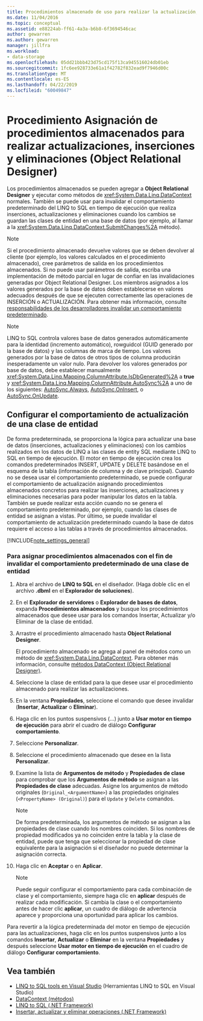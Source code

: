 ```yaml
---
title: Procedimientos almacenado de uso para realizar la actualización, inserción y eliminación en Linq to SQL Object Relational Designer
ms.date: 11/04/2016
ms.topic: conceptual
ms.assetid: e88224ab-ff61-4a3a-b6b8-6f3694546cac
author: gewarren
ms.author: gewarren
manager: jillfra
ms.workload:
- data-storage
ms.openlocfilehash: 05dd21bbb423d75cd175f13ca945516024db01eb
ms.sourcegitcommit: 1fc6ee928733e61a1f42782f832ead9f7946d00c
ms.translationtype: MT
ms.contentlocale: es-ES
ms.lasthandoff: 04/22/2019
ms.locfileid: "60049847"
---
```

# <a name="how-to-assign-stored-procedures-to-perform-updates-inserts-and-deletes-or-designer"></a>Procedimiento Asignación de procedimientos almacenados para realizar actualizaciones, inserciones y eliminaciones (Object Relational Designer)

Los procedimientos almacenados se pueden agregar a **Object Relational Designer** y ejecutar como métodos de <xref:System.Data.Linq.DataContext> normales. También se puede usar para invalidar el comportamiento predeterminado del LINQ to SQL en tiempo de ejecución que realiza inserciones, actualizaciones y eliminaciones cuando los cambios se guardan las clases de entidad en una base de datos (por ejemplo, al llamar a la <xref:System.Data.Linq.DataContext.SubmitChanges%2A> método).

> [!NOTE]
> Si el procedimiento almacenado devuelve valores que se deben devolver al cliente (por ejemplo, los valores calculados en el procedimiento almacenado), cree parámetros de salida en los procedimientos almacenados. Si no puede usar parámetros de salida, escriba una implementación de método parcial en lugar de confiar en las invalidaciones generadas por Object Relational Designer. Los miembros asignados a los valores generados por la base de datos deben establecerse en valores adecuados después de que se ejecuten correctamente las operaciones de INSERCIÓN o ACTUALIZACIÓN. Para obtener más información, consulte [responsabilidades de los desarrolladores invalidar un comportamiento predeterminado](/dotnet/framework/data/adonet/sql/linq/responsibilities-of-the-developer-in-overriding-default-behavior).

> [!NOTE]
> LINQ to SQL controla valores base de datos generados automáticamente para la identidad (incremento automático), rowguidcol (GUID generado por la base de datos) y las columnas de marca de tiempo. Los valores generados por la base de datos de otros tipos de columna producirán inesperadamente un valor nulo. Para devolver los valores generados por base de datos, debe establecer manualmente <xref:System.Data.Linq.Mapping.ColumnAttribute.IsDbGenerated%2A> a **true** y <xref:System.Data.Linq.Mapping.ColumnAttribute.AutoSync%2A> a uno de los siguientes: [AutoSync.Always](<xref:System.Data.Linq.Mapping.AutoSync.Always>), [AutoSync.OnInsert](<xref:System.Data.Linq.Mapping.AutoSync.OnInsert>), o [AutoSync.OnUpdate](<xref:System.Data.Linq.Mapping.AutoSync.OnUpdate>).

## <a name="configure-the-update-behavior-of-an-entity-class"></a>Configurar el comportamiento de actualización de una clase de entidad

De forma predeterminada, se proporciona la lógica para actualizar una base de datos (inserciones, actualizaciones y eliminaciones) con los cambios realizados en los datos de LINQ a las clases de entity SQL mediante LINQ to SQL en tiempo de ejecución. El motor en tiempo de ejecución crea los comandos predeterminados INSERT, UPDATE y DELETE basándose en el esquema de la tabla (información de columna y de clave principal). Cuando no se desea usar el comportamiento predeterminado, se puede configurar el comportamiento de actualización asignando procedimientos almacenados concretos para realizar las inserciones, actualizaciones y eliminaciones necesarias para poder manipular los datos en la tabla. También se puede realizar esta acción cuando no se genera el comportamiento predeterminado, por ejemplo, cuando las clases de entidad se asignan a vistas. Por último, se puede invalidar el comportamiento de actualización predeterminado cuando la base de datos requiere el acceso a las tablas a través de procedimientos almacenados.

[!INCLUDE[note_settings_general](../data-tools/includes/note_settings_general_md.md)]

### <a name="to-assign-stored-procedures-to-override-the-default-behavior-of-an-entity-class"></a>Para asignar procedimientos almacenados con el fin de invalidar el comportamiento predeterminado de una clase de entidad

1. Abra el archivo de **LINQ to SQL** en el diseñador. (Haga doble clic en el archivo **.dbml** en el **Explorador de soluciones**).

2. En el **Explorador de servidores** o **Explorador de bases de datos**, expanda **Procedimientos almacenados** y busque los procedimientos almacenados que desee usar para los comandos Insertar, Actualizar y/o Eliminar de la clase de entidad.

3. Arrastre el procedimiento almacenado hasta **Object Relational Designer**.

     El procedimiento almacenado se agrega al panel de métodos como un método de <xref:System.Data.Linq.DataContext>. Para obtener más información, consulte [métodos DataContext (Object Relational Designer)](../data-tools/datacontext-methods-o-r-designer.md).

4. Seleccione la clase de entidad para la que desee usar el procedimiento almacenado para realizar las actualizaciones.

5. En la ventana **Propiedades**, seleccione el comando que desee invalidar (**Insertar**, **Actualizar** o **Eliminar**).

6. Haga clic en los puntos suspensivos (...) junto a **Usar motor en tiempo de ejecución** para abrir el cuadro de diálogo **Configurar comportamiento**.

7. Seleccione **Personalizar**.

8. Seleccione el procedimiento almacenado que desee en la lista **Personalizar**.

9. Examine la lista de **Argumentos de método** y **Propiedades de clase** para comprobar que los **Argumentos de método** se asignan a las **Propiedades de clase** adecuadas. Asigne los argumentos de método originales (`Original_<ArgumentName>`) a las propiedades originales (`<PropertyName> (Original)`) para el `Update` y `Delete` comandos.

    > [!NOTE]
    > De forma predeterminada, los argumentos de método se asignan a las propiedades de clase cuando los nombres coinciden. Si los nombres de propiedad modificados ya no coinciden entre la tabla y la clase de entidad, puede que tenga que seleccionar la propiedad de clase equivalente para la asignación si el diseñador no puede determinar la asignación correcta.

10. Haga clic en **Aceptar** o en **Aplicar**.

    > [!NOTE]
    >  Puede seguir configurar el comportamiento para cada combinación de clase y el comportamiento, siempre haga clic en **aplicar** después de realizar cada modificación. Si cambia la clase o el comportamiento antes de hacer clic **aplicar**, un cuadro de diálogo de advertencia aparece y proporciona una oportunidad para aplicar los cambios.

Para revertir a la lógica predeterminada del motor en tiempo de ejecución para las actualizaciones, haga clic en los puntos suspensivos junto a los comandos **Insertar**, **Actualizar** o **Eliminar** en la ventana **Propiedades** y después seleccione **Usar motor en tiempo de ejecución** en el cuadro de diálogo **Configurar comportamiento**.

## <a name="see-also"></a>Vea también

- [LINQ to SQL tools en Visual Studio](../data-tools/linq-to-sql-tools-in-visual-studio2.md) (Herramientas LINQ to SQL en Visual Studio)
- [DataContext (métodos)](../data-tools/datacontext-methods-o-r-designer.md)
- [LINQ to SQL (.NET Framework)](/dotnet/framework/data/adonet/sql/linq/index)
- [Insertar, actualizar y eliminar operaciones (.NET Framework)](/dotnet/framework/data/adonet/sql/linq/insert-update-and-delete-operations)